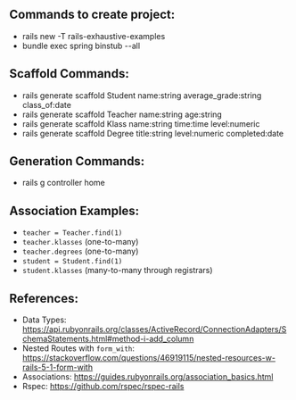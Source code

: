 ## Commands to create project:
* rails new -T rails-exhaustive-examples
* bundle exec spring binstub --all

## Scaffold Commands:
* rails generate scaffold Student name:string average_grade:string class_of:date
* rails generate scaffold Teacher name:string age:string
* rails generate scaffold Klass name:string time:time level:numeric
* rails generate scaffold Degree title:string level:numeric completed:date

## Generation Commands:
* rails g controller home

## Association Examples:
* `teacher = Teacher.find(1)`
* `teacher.klasses` (one-to-many)
* `teacher.degrees` (one-to-many)
* `student = Student.find(1)`
* `student.klasses` (many-to-many through registrars)

## References:
* Data Types: https://api.rubyonrails.org/classes/ActiveRecord/ConnectionAdapters/SchemaStatements.html#method-i-add_column
* Nested Routes with `form_with`: https://stackoverflow.com/questions/46919115/nested-resources-w-rails-5-1-form-with
* Associations: https://guides.rubyonrails.org/association_basics.html
* Rspec: https://github.com/rspec/rspec-rails
